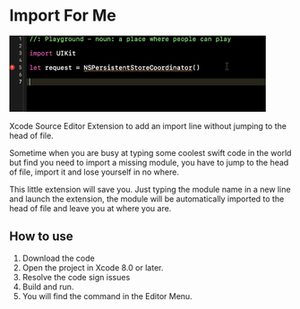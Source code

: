 # Import For Me

<img src="/screenshot.gif" width=458>

Xcode Source Editor Extension to add an import line without jumping to the head of file.

Sometime when you are busy at typing some coolest swift code in the world but find you need to import a missing module, you have to jump to the head of file, import it and lose yourself in no where.

This little extension will save you. Just typing the module name in a new line and launch the extension, the module will be automatically imported to the head of file and leave you at where you are.

## How to use

1. Download the code
2. Open the project in Xcode 8.0 or later.
3. Resolve the code sign issues
4. Build and run.
5. You will find the command in the Editor Menu.
